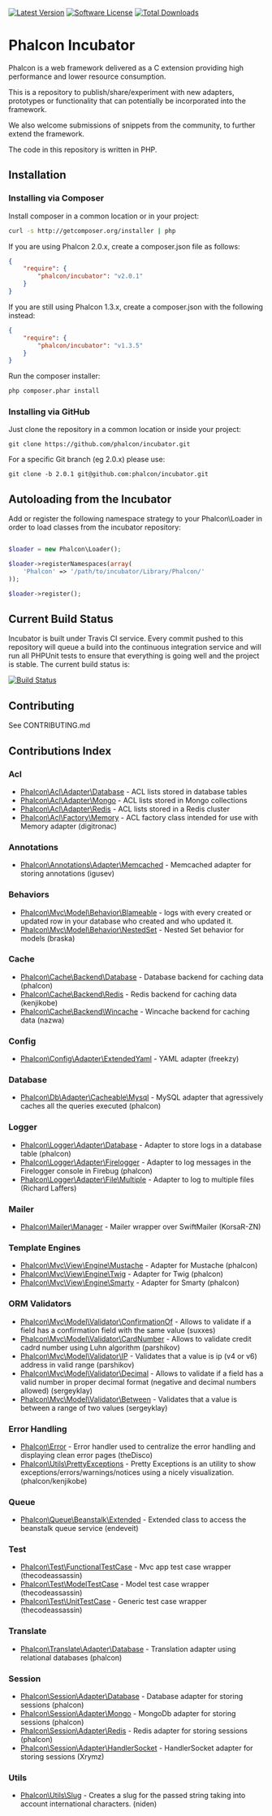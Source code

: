 [![Latest Version](https://img.shields.io/packagist/vpre/phalcon/incubator.svg?style=flat-square)](https://github.com/phalcon/incubator/releases)
[![Software License](https://img.shields.io/badge/license-BSD--3-brightgreen.svg?style=flat-square)](LICENSE.md)
[![Total Downloads](https://img.shields.io/packagist/dt/phalcon/incubator.svg?style=flat-square)](https://packagist.org/packages/phalcon/incubator)

# Phalcon Incubator

Phalcon is a web framework delivered as a C extension providing high performance and lower resource consumption.

This is a repository to publish/share/experiment with new adapters, prototypes or functionality that can potentially be incorporated into the framework.

We also welcome submissions of snippets from the community, to further extend the framework.

The code in this repository is written in PHP.

## Installation

### Installing via Composer

Install composer in a common location or in your project:

```bash
curl -s http://getcomposer.org/installer | php
```

If you are using Phalcon 2.0.x, create a composer.json file as follows:
```json
{
    "require": {
        "phalcon/incubator": "v2.0.1"
    }
}
```

If you are still using Phalcon 1.3.x, create a composer.json with the following instead:
```json
{
    "require": {
        "phalcon/incubator": "v1.3.5"
    }
}
```


Run the composer installer:

```bash
php composer.phar install
```

### Installing via GitHub

Just clone the repository in a common location or inside your project:

```
git clone https://github.com/phalcon/incubator.git
```

For a specific Git branch (eg 2.0.x) please use:

```
git clone -b 2.0.1 git@github.com:phalcon/incubator.git
```

## Autoloading from the Incubator

Add or register the following namespace strategy to your Phalcon\Loader in order
to load classes from the incubator repository:

```php

$loader = new Phalcon\Loader();

$loader->registerNamespaces(array(
	'Phalcon' => '/path/to/incubator/Library/Phalcon/'
));

$loader->register();
```

## Current Build Status

Incubator is built under Travis CI service. Every commit pushed to this repository will queue a build into the continuous integration service and will run all PHPUnit tests to ensure that everything is going well and the project is stable. The current build status is:

[![Build Status](https://img.shields.io/travis/phalcon/incubator/2.0.x.svg?style=flat-square)](https://travis-ci.org/phalcon/incubator)

## Contributing

See CONTRIBUTING.md

## Contributions Index

### Acl
* [Phalcon\Acl\Adapter\Database](https://github.com/phalcon/incubator/tree/master/Library/Phalcon/Acl/Adapter) - ACL lists stored in database tables
* [Phalcon\Acl\Adapter\Mongo](https://github.com/phalcon/incubator/tree/master/Library/Phalcon/Acl/Adapter) - ACL lists stored in Mongo collections
* [Phalcon\Acl\Adapter\Redis](https://github.com/phalcon/incubator/tree/master/Library/Phalcon/Acl/Adapter) - ACL lists stored in a Redis cluster
* [Phalcon\Acl\Factory\Memory](https://github.com/phalcon/incubator/tree/master/Library/Phalcon/Acl/Factory) - ACL factory class intended for use with Memory adapter (digitronac)

### Annotations
* [Phalcon\Annotations\Adapter\Memcached](https://github.com/phalcon/incubator/tree/master/Library/Phalcon/Annotations/Adapter) - Memcached adapter for storing annotations (igusev)

### Behaviors
* [Phalcon\Mvc\Model\Behavior\Blameable](https://github.com/phalcon/incubator/tree/master/Library/Phalcon/Mvc/Model/Behavior) - logs with every created or updated row in your database who created and who updated it. 
* [Phalcon\Mvc\Model\Behavior\NestedSet](https://github.com/phalcon/incubator/tree/master/Library/Phalcon/Mvc/Model/Behavior) - Nested Set behavior for models (braska)

### Cache
* [Phalcon\Cache\Backend\Database](https://github.com/phalcon/incubator/tree/master/Library/Phalcon/Cache/Backend) - Database backend for caching data (phalcon)
* [Phalcon\Cache\Backend\Redis](https://github.com/phalcon/incubator/tree/master/Library/Phalcon/Cache/Backend) - Redis backend for caching data (kenjikobe)
* [Phalcon\Cache\Backend\Wincache](https://github.com/phalcon/incubator/tree/master/Library/Phalcon/Cache/Backend) - Wincache backend for caching data (nazwa)

### Config
* [Phalcon\Config\Adapter\ExtendedYaml](https://github.com/phalcon/incubator/tree/master/Library/Phalcon/Config/Adapter) - YAML adapter (freekzy)

### Database
* [Phalcon\Db\Adapter\Cacheable\Mysql](https://github.com/phalcon/incubator/tree/master/Library/Phalcon/Db) - MySQL adapter that agressively caches all the queries executed (phalcon)

### Logger
* [Phalcon\Logger\Adapter\Database](https://github.com/phalcon/incubator/tree/master/Library/Phalcon/Logger) - Adapter to store logs in a database table (phalcon)
* [Phalcon\Logger\Adapter\Firelogger](https://github.com/phalcon/incubator/tree/master/Library/Phalcon/Logger) - Adapter to log messages in the Firelogger console in Firebug (phalcon)
* [Phalcon\Logger\Adapter\File\Multiple](https://github.com/phalcon/incubator/tree/master/Library/Phalcon/Logger) - Adapter to log to multiple files (Richard Laffers)

### Mailer
* [Phalcon\Mailer\Manager](https://github.com/phalcon/incubator/tree/master/Library/Phalcon/Mailer) - Mailer wrapper over SwiftMailer (KorsaR-ZN)

### Template Engines
* [Phalcon\Mvc\View\Engine\Mustache](https://github.com/phalcon/incubator/tree/master/Library/Phalcon/Mvc/View/Engine) - Adapter for Mustache (phalcon)
* [Phalcon\Mvc\View\Engine\Twig](https://github.com/phalcon/incubator/tree/master/Library/Phalcon/Mvc/View/Engine) - Adapter for Twig (phalcon)
* [Phalcon\Mvc\View\Engine\Smarty](https://github.com/phalcon/incubator/tree/master/Library/Phalcon/Mvc/View/Engine) - Adapter for Smarty (phalcon)

### ORM Validators
* [Phalcon\Mvc\Model\Validator\ConfirmationOf](https://github.com/phalcon/incubator/tree/master/Library/Phalcon/Mvc/Model/Validator) - Allows to validate if a field has a confirmation field with the same value (suxxes)
* [Phalcon\Mvc\Model\Validator\CardNumber](https://github.com/phalcon/incubator/tree/master/Library/Phalcon/Mvc/Model/Validator) - Allows to validate credit cadrd number using Luhn algorithm (parshikov)
* [Phalcon\Mvc\Model\Validator\IP](https://github.com/phalcon/incubator/tree/master/Library/Phalcon/Mvc/Model/Validator) - Validates that a value is ip (v4 or v6) address in valid range (parshikov)
* [Phalcon\Mvc\Model\Validator\Decimal](https://github.com/phalcon/incubator/tree/master/Library/Phalcon/Mvc/Model/Validator) - Allows to validate if a field has a valid number in proper decimal format (negative and decimal numbers allowed) (sergeyklay) 
* [Phalcon\Mvc\Model\Validator\Between](https://github.com/phalcon/incubator/tree/master/Library/Phalcon/Mvc/Model/Validator) - Validates that a value is between a range of two values (sergeyklay)

### Error Handling
* [Phalcon\Error](https://github.com/phalcon/incubator/tree/master/Library/Phalcon/Error) - Error handler used to centralize the error handling and displaying clean error pages (theDisco)
* [Phalcon\Utils\PrettyExceptions](https://github.com/phalcon/pretty-exceptions) - Pretty Exceptions is an utility to show exceptions/errors/warnings/notices using a nicely visualization. (phalcon/kenjikobe)

### Queue
* [Phalcon\Queue\Beanstalk\Extended](https://github.com/phalcon/incubator/tree/master/Library/Phalcon/Queue/Beanstalk) - Extended class to access the beanstalk queue service (endeveit)

### Test
* [Phalcon\Test\FunctionalTestCase](https://github.com/silverbadge/incubator/tree/master/Library/Phalcon/Test) - Mvc app test case wrapper (thecodeassassin)
* [Phalcon\Test\ModelTestCase](https://github.com/silverbadge/incubator/tree/master/Library/Phalcon/Test) - Model test case wrapper (thecodeassassin)
* [Phalcon\Test\UnitTestCase](https://github.com/silverbadge/incubator/tree/master/Library/Phalcon/Test) - Generic test case wrapper (thecodeassassin)

### Translate
* [Phalcon\Translate\Adapter\Database](https://github.com/phalcon/incubator/tree/master/Library/Phalcon/Translate/Adapter) - Translation adapter using relational databases (phalcon)

### Session
* [Phalcon\Session\Adapter\Database](https://github.com/phalcon/incubator/tree/master/Library/Phalcon/Session/Adapter) - Database adapter for storing sessions (phalcon)
* [Phalcon\Session\Adapter\Mongo](https://github.com/phalcon/incubator/tree/master/Library/Phalcon/Session/Adapter) - MongoDb adapter for storing sessions (phalcon)
* [Phalcon\Session\Adapter\Redis](https://github.com/phalcon/incubator/tree/master/Library/Phalcon/Session/Adapter) - Redis adapter for storing sessions (phalcon)
* [Phalcon\Session\Adapter\HandlerSocket](https://github.com/phalcon/incubator/tree/master/Library/Phalcon/Session/Adapter) - HandlerSocket adapter for storing sessions (Xrymz)

### Utils
* [Phalcon\Utils\Slug](https://github.com/phalcon/incubator/tree/master/Library/Phalcon/Utils) - Creates a slug for the passed string taking into account international characters. (niden)

